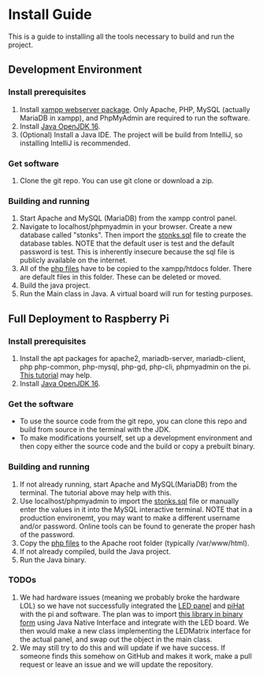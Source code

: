 # Install Guide

This is a guide to installing all the tools necessary to build and run the project.

## Development Environment

### Install prerequisites

1. Install [xampp webserver package](https://www.apachefriends.org/download.html). Only Apache, PHP, MySQL (actually MariaDB in xampp), and PhpMyAdmin are required to run the software.
2. Install [Java OpenJDK 16](https://jdk.java.net/archive/).
3. (Optional) Install a Java IDE. The project will be build from IntelliJ, so installing IntelliJ is recommended.

### Get software

1. Clone the git repo. You can use git clone or download a zip.

### Building and running

1. Start Apache and MySQL (MariaDB) from the xampp control panel.
2. Navigate to localhost/phpmyadmin in your browser. Create a new database called "stonks". Then import the [stonks.sql](../src/sql/stonks.sql) file to create the database tables. NOTE that the default user is test and the default password is test. This is inherently insecure because the sql file is publicly available on the internet. 
3. All of the [php files](../src/php/) have to be copied to the xampp/htdocs folder. There are default files in this folder. These can be deleted or moved.
4. Build the java project.
5. Run the Main class in Java. A virtual board will run for testing purposes.

## Full Deployment to Raspberry Pi

### Install prerequisites

1. Install the apt packages for apache2, mariadb-server, mariadb-client, php php-common, php-mysql, php-gd, php-cli, phpmyadmin on the pi. [This tutorial](https://raspi-tutoriais.blogspot.com/2021/07/raspberry-pi-install-apache-mysql-php.html) may help.
2. Install [Java OpenJDK 16](https://jdk.java.net/archive/).

### Get the software

* To use the source code from the git repo, you can clone this repo and build from source in the terminal with the JDK.
* To make modifications yourself, set up a development environment and then copy either the source code and the build or copy a prebuilt binary.

### Building and running

1. If not already running, start Apache and MySQL(MariaDB) from the terminal. The tutorial above may help with this.
2. Use localhost/phpmyadmin to import the [stonks.sql](../src/sql/stonks.sql) file or manually enter the values in it into the MySQL interactive terminal. NOTE that in a production environemt, you may want to make a different username and/or password. Online tools can be found to generate the proper hash of the password.
3. Copy the [php files](../src/php/) to the Apache root folder (typically /var/www/html).
4. If not already compiled, build the Java project.
5. Run the Java binary.

### TODOs

1. We had hardware issues (meaning we probably broke the hardware LOL) so we have not successfully integrated the [LED panel](https://www.adafruit.com/product/2277) and [piHat](https://www.adafruit.com/product/2345) with the pi and software. The plan was to import [this library in binary form](https://github.com/hzeller/rpi-rgb-led-matrix) using Java Native Interface and integrate with the LED board. We then would make a new class implementing the LEDMatrix interface for the actual panel, and swap out the object in the main class.
2. We may still try to do this and will update if we have success. If someone finds this somehow on GitHub and makes it work, make a pull request or leave an issue and we will update the repository.
